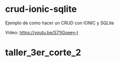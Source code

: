 # crud-ionic-sqlite
Ejemplo de como hacer un CRUD con IONIC y SQLite

Video: https://youtu.be/S71jGoeey-I
# taller_3er_corte_2
